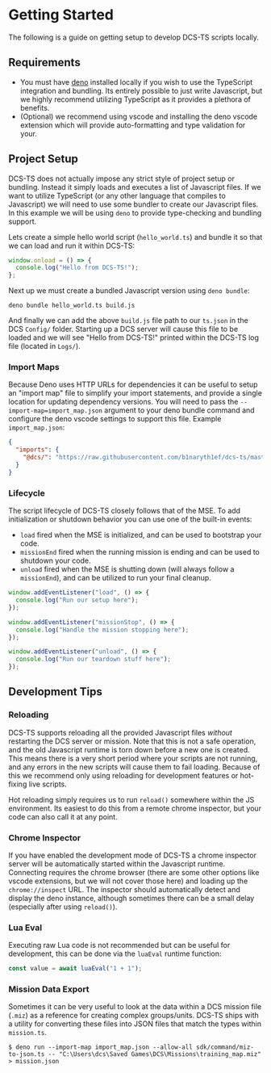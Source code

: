 # Getting Started

The following is a guide on getting setup to develop DCS-TS scripts locally.

## Requirements

- You must have [deno](https://deno.land/#installation) installed locally if you
  wish to use the TypeScript integration and bundling. Its entirely possible to
  just write Javascript, but we highly recommend utilizing TypeScript as it
  provides a plethora of benefits.
- (Optional) we recommend using vscode and installing the deno vscode extension
  which will provide auto-formatting and type validation for your.

## Project Setup

DCS-TS does not actually impose any strict style of project setup or bundling.
Instead it simply loads and executes a list of Javascript files. If we want to
utilize TypeScript (or any other language that compiles to Javascript) we will
need to use some bundler to create our Javascript files. In this example we will
be using `deno` to provide type-checking and bundling support.

Lets create a simple hello world script (`hello_world.ts`) and bundle it so that
we can load and run it within DCS-TS:

```typescript
window.onload = () => {
  console.log("Hello from DCS-TS!");
};
```

Next up we must create a bundled Javascript version using `deno bundle`:

```
deno bundle hello_world.ts build.js
```

And finally we can add the above `build.js` file path to our `ts.json` in the
DCS `Config/` folder. Starting up a DCS server will cause this file to be loaded
and we will see "Hello from DCS-TS!" printed within the DCS-TS log file (located
in `Logs/`).

### Import Maps

Because Deno uses HTTP URLs for dependencies it can be useful to setup an
"import map" file to simplify your import statements, and provide a single
location for updating dependency versions. You will need to pass the
`--import-map=import_map.json` argument to your deno bundle command and
configure the deno vscode settings to support this file. Example
`import_map.json`:

```json
{
  "imports": {
    "@dcs/": "https://raw.githubusercontent.com/b1naryth1ef/dcs-ts/master/"
  }
}
```

### Lifecycle

The script lifecycle of DCS-TS closely follows that of the MSE. To add
initialization or shutdown behavior you can use one of the built-in events:

- `load` fired when the MSE is initialized, and can be used to bootstrap your
  code.
- `missionEnd` fired when the running mission is ending and can be used to
  shutdown your code.
- `unload` fired when the MSE is shutting down (will always follow a
  `missionEnd`), and can be utilized to run your final cleanup.

```typescript
window.addEventListener("load", () => {
  console.log("Run our setup here");
});

window.addEventListener("missionStop", () => {
  console.log("Handle the mission stopping here");
});

window.addEventListener("unload", () => {
  console.log("Run our teardown stuff here");
});
```

## Development Tips

### Reloading

DCS-TS supports reloading all the provided Javascript files _without_ restarting
the DCS server or mission. Note that this is not a safe operation, and the old
Javascript runtime is torn down before a new one is created. This means there is
a very short period where your scripts are not running, and any errors in the
new scripts will cause them to fail loading. Because of this we recommend only
using reloading for development features or hot-fixing live scripts.

Hot reloading simply requires us to run `reload()` somewhere within the JS
environment. Its easiest to do this from a remote chrome inspector, but your
code can also call it at any point.

### Chrome Inspector

If you have enabled the development mode of DCS-TS a chrome inspector server
will be automatically started within the Javascript runtime. Connecting requires
the chrome browser (there are some other options like vscode extensions, but we
will not cover those here) and loading up the `chrome://inspect` URL. The
inspector should automatically detect and display the deno instance, although
sometimes there can be a small delay (especially after using `reload()`).

### Lua Eval

Executing raw Lua code is not recommended but can be useful for development,
this can be done via the `luaEval` runtime function:

```typescript
const value = await luaEval("1 + 1");
```

### Mission Data Export

Sometimes it can be very useful to look at the data within a DCS mission file
(`.miz`) as a reference for creating complex groups/units. DCS-TS ships with a
utility for converting these files into JSON files that match the types within
`mission.ts`.

```
$ deno run --import-map import_map.json --allow-all sdk/command/miz-to-json.ts -- "C:\Users\dcs\Saved Games\DCS\Missions\training_map.miz" > mission.json
```
